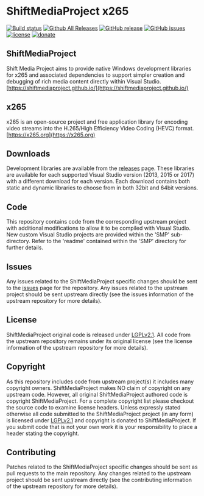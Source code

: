 ShiftMediaProject x265
=============
[![Build status](https://ci.appveyor.com/api/projects/status/jnku5ydfyd627au6?svg=true)](https://ci.appveyor.com/project/Sibras/x265)
[![Github All Releases](https://img.shields.io/github/downloads/ShiftMediaProject/x265/total.svg)](https://github.com/ShiftMediaProject/x265/releases)
[![GitHub release](https://img.shields.io/github/release/ShiftMediaProject/x265.svg)](https://github.com/ShiftMediaProject/x265/releases/latest)
[![GitHub issues](https://img.shields.io/github/issues/ShiftMediaProject/x265.svg)](https://github.com/ShiftMediaProject/x265/issues)
[![license](https://img.shields.io/github/license/ShiftMediaProject/x265.svg)](https://github.com/ShiftMediaProject/x265)
[![donate](https://img.shields.io/badge/donate-link-brightgreen.svg)](https://shiftmediaproject.github.io/8-donate/)
## ShiftMediaProject

Shift Media Project aims to provide native Windows development libraries for x265 and associated dependencies to support simpler creation and debugging of rich media content directly within Visual Studio. [https://shiftmediaproject.github.io/](https://shiftmediaproject.github.io/)

## x265

x265 is an open-source project and free application library for encoding video streams into the H.265/High Efficiency Video Coding (HEVC) format. [https://x265.org](https://x265.org)

## Downloads

Development libraries are available from the [releases](https://github.com/ShiftMediaProject/x265/releases) page. These libraries are available for each supported Visual Studio version (2013, 2015 or 2017) with a different download for each version. Each download contains both static and dynamic libraries to choose from in both 32bit and 64bit versions.

## Code

This repository contains code from the corresponding upstream project with additional modifications to allow it to be compiled with Visual Studio. New custom Visual Studio projects are provided within the 'SMP' sub-directory. Refer to the 'readme' contained within the 'SMP' directory for further details.

## Issues

Any issues related to the ShiftMediaProject specific changes should be sent to the [issues](https://github.com/ShiftMediaProject/x265/issues) page for the repository. Any issues related to the upstream project should be sent upstream directly (see the issues information of the upstream repository for more details).

## License

ShiftMediaProject original code is released under [LGPLv2.1](https://www.gnu.org/licenses/lgpl-2.1.html). All code from the upstream repository remains under its original license (see the license information of the upstream repository for more details).

## Copyright

As this repository includes code from upstream project(s) it includes many copyright owners. ShiftMediaProject makes NO claim of copyright on any upstream code. However, all original ShiftMediaProject authored code is copyright ShiftMediaProject. For a complete copyright list please checkout the source code to examine license headers. Unless expressly stated otherwise all code submitted to the ShiftMediaProject project (in any form) is licensed under [LGPLv2.1](https://www.gnu.org/licenses/lgpl-2.1.html) and copyright is donated to ShiftMediaProject. If you submit code that is not your own work it is your responsibility to place a header stating the copyright.

## Contributing

Patches related to the ShiftMediaProject specific changes should be sent as pull requests to the main repository. Any changes related to the upstream project should be sent upstream directly (see the contributing information of the upstream repository for more details).